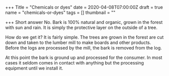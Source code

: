 +++
Title = "Chemicals or dyes"
date = 2020-04-08T07:00:00Z
draft = true
name = "chemicals-or-dyes"
tags = []
thumbnail = ""

+++
Short answer No. Bark is 100% natural and organic, grown in the forest with sun and rain. It is simply the protective layer on the outside of a tree.

How do we get it? It is fairly simple. The trees are grown in the forest are cut down and taken to the lumber mill to make boards and other products. Before the logs are processed by the mill, the bark is removed from the log.

At this point the bark is ground up and processed for the consumer. In most cases it seldom comes in contact with anything but the processing equipment until we install it.